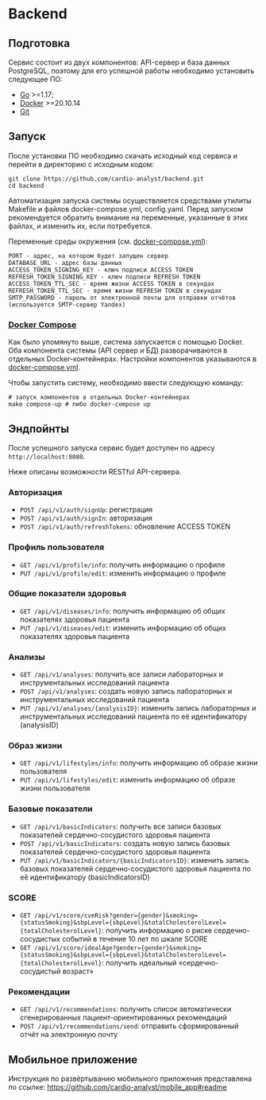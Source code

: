 # Backend

## Подготовка

Сервис состоит из двух компонентов: API-сервер и база данных PostgreSQL, поэтому для его успешной работы необходимо
установить следующее ПО:

- [Go](https://golang.org/doc/install) >=1.17;
- [Docker](https://www.docker.com/get-started) >=20.10.14
- [Git](https://git-scm.com/)

## Запуск

После установки ПО необходимо скачать исходный код сервиса и перейти в директорию с исходным кодом:

```shell
git clone https://github.com/cardio-analyst/backend.git
cd backend
```

Автоматизация запуска системы осуществляется средствами утилиты Makefile и файлов docker-compose.yml, config.yaml. Перед запуском рекомендуется обратить внимание на переменные, указанные в этих файлах, и изменить их, если потребуется.

Переменные среды окружения (см. [docker-compose.yml](https://github.com/cardio-analyst/backend/blob/main/docker-compose.yml)):

```
PORT - адрес, на котором будет запущен сервер
DATABASE_URL - адрес базы данных
ACCESS_TOKEN_SIGNING_KEY - ключ подписи ACCESS TOKEN
REFRESH_TOKEN_SIGNING_KEY - ключ подписи REFRESH TOKEN
ACCESS_TOKEN_TTL_SEC - время жизни ACCESS TOKEN в секундах
REFRESH_TOKEN_TTL_SEC - время жизни REFRESH TOKEN в секундах
SMTP_PASSWORD - пароль от электронной почты для отправки отчётов (используется SMTP-сервер Yandex)
```

### [Docker Compose](https://docs.docker.com/compose/gettingstarted/)

Как было упомянуто выше, система запускается с помощью Docker. Оба компонента системы (API сервер и БД) разворачиваются
в отдельных Docker-контейнерах. Настройки компонентов указываются в
[docker-compose.yml](https://github.com/cardio-analyst/backend/blob/main/docker-compose.yml).

Чтобы запустить систему, необходимо ввести следующую команду:

```shell
# запуск компонентов в отдельных Docker-контейнерах
make compose-up # либо docker-compose up
```

## Эндпойнты

После успешного запуска сервис будет доступен по адресу `http://localhost:8080`.

Ниже описаны возможности RESTful API-сервера.

### Авторизация

* `POST /api/v1/auth/signUp`: регистрация
* `POST /api/v1/auth/signIn`: авторизация
* `POST /api/v1/auth/refreshTokens`: обновление ACCESS TOKEN

### Профиль пользователя

* `GET /api/v1/profile/info`: получить информацию о профиле
* `PUT /api/v1/profile/edit`: изменить информацию о профиле

### Общие показатели здоровья

* `GET /api/v1/diseases/info`: получить информацию об общих показателях здоровья пациента
* `PUT /api/v1/diseases/edit`: изменить информацию об общих показателях здоровья пациента

### Анализы

* `GET /api/v1/analyses`: получить все записи лабораторных и инструментальных исследований пациента
* `POST /api/v1/analyses`: создать новую запись лабораторных и инструментальных исследований пациента
* `PUT /api/v1/analyses/{analysisID}`: изменить запись лабораторных и инструментальных исследований пациента по её идентификатору (analysisID)

### Образ жизни

* `GET /api/v1/lifestyles/info`: получить информацию об образе жизни пользователя
* `PUT /api/v1/lifestyles/edit`: изменить информацию об образе жизни пользователя

### Базовые показатели

* `GET /api/v1/basicIndicators`: получить все записи базовых показателей сердечно-сосудистого здоровья пациента
* `POST /api/v1/basicIndicators`: создать новую запись базовых показателей сердечно-сосудистого здоровья пациента
* `PUT /api/v1/basicIndicators/{basicIndicatorsID}`: изменить запись базовых показателей сердечно-сосудистого здоровья пациента по её идентификатору (basicIndicatorsID)

### SCORE

* `GET /api/v1/score/cveRisk?gender={gender}&smoking={statusSmoking}&sbpLevel={sbpLevel}&totalCholesterolLevel={totalCholesterolLevel}`: получить информацию о риске сердечно-сосудистых событий в течение 10 лет по шкале SCORE
* `GET /api/v1/score/idealAge?gender={gender}&smoking={statusSmoking}&sbpLevel={sbpLevel}&totalCholesterolLevel={totalCholesterolLevel}`: получить идеальный «сердечно-сосудистый возраст»

### Рекомендации

* `GET /api/v1/recommendations`: получить список автоматически сгенерированных пациент-ориентированных рекомендаций
* `POST /api/v1/recommendations/send`: отправить сформированный отчёт на электронную почту

## Мобильное приложение

Инструкция по развёртыванию мобильного приложения представлена по ссылке: https://github.com/cardio-analyst/mobile_app#readme
